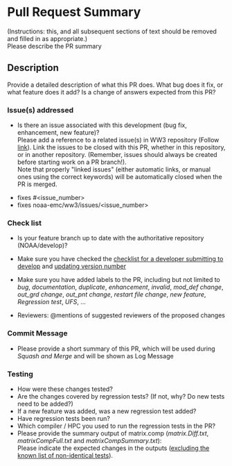 # Pull Request Summary
(Instructions: this, and all subsequent sections of text should be removed and filled in as appropriate.)   
Please describe the PR summary

## Description
Provide a detailed description of what this PR does.
What bug does it fix, or what feature does it add?
Is a change of answers expected from this PR?

### Issue(s) addressed
* Is there an issue associated with this development (bug fix, enhancement, new feature)?    
Please add a reference to a related issue(s) in WW3 repository (Follow [link](https://docs.github.com/en/github/managing-your-work-on-github/linking-a-pull-request-to-an-issue)).
Link the issues to be closed with this PR, whether in this repository, or in another repository.
(Remember, issues should always be created before starting work on a PR branch!).  
Note that properly "linked issues" (either automatic links, or manual ones using the correct keywords) will be automatically closed when the PR is merged.

- fixes #<issue_number>
- fixes noaa-emc/ww3/issues/<issue_number>

### Check list  
* Is your feature branch up to date with the authoritative repository (NOAA/develop)?
* Make sure you have checked the [checklist for a developer submitting to develop](https://github.com/NOAA-EMC/WW3/wiki/Code-Management#checklist-for-a-developer-submitting-to-develop) and [updating version number](https://github.com/NOAA-EMC/WW3/wiki/Code-Management#checklist-for-updating-version-number)
* Make sure you have added labels to the PR, including but not limited to _bug_, _documentation_, _duplicate_, _enhancement_, _invalid_, _mod_def change_, _out_grd change_, _out_pnt change_, _restart file change_, _new feature_, _Regression test_, _UFS_, ...

* Reviewers: @mentions of suggested reviewers of the proposed changes

### Commit Message
* Please provide a short summary of this PR, which will be used during _Squash and Merge_ and will be shown as Log Message 

### Testing
* How were these changes tested?
* Are the changes covered by regression tests? (If not, why? Do new tests need to be added?)
* If a new feature was added, was a new regression test added?
* Have regression tests been run?
* Which compiler / HPC you used to run the regression tests in the PR? 
* Please provide the summary output of matrix.comp (_matrix.Diff.txt_, _matrixCompFull.txt_ and _matrixCompSummary.txt_):    
Please indicate the expected changes in the outputs ([excluding the known list of non-identical tests](https://github.com/NOAA-EMC/WW3/wiki/How-to-use-matrix.comp-to-compare-regtests-with-master#4-look-at-results)).


